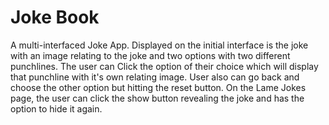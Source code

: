 # Joke Book
A multi-interfaced Joke App. Displayed on the initial interface is the joke with an image relating to the joke and two options with two different punchlines. The user can Click the option of their choice which will
display that punchline with it's own relating image. User also can go back and choose the other option but hitting the reset button. On the Lame Jokes page, the user can click the show button revealing the joke and
has the option to hide it again.

